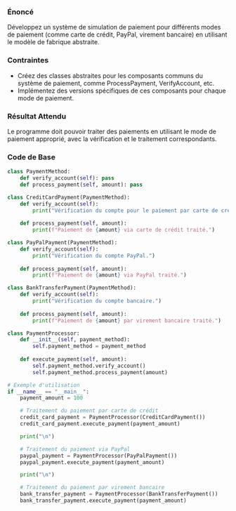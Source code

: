 ### Énoncé

Développez un système de simulation de paiement pour différents modes de paiement (comme carte de crédit, PayPal, virement bancaire) en utilisant le modèle de fabrique abstraite.

### Contraintes

- Créez des classes abstraites pour les composants communs du système de paiement, comme ProcessPayment, VerifyAccount, etc.
- Implémentez des versions spécifiques de ces composants pour chaque mode de paiement.

### Résultat Attendu

Le programme doit pouvoir traiter des paiements en utilisant le mode de paiement approprié, avec la vérification et le traitement correspondants.

### Code de Base

```python
class PaymentMethod:
    def verify_account(self): pass
    def process_payment(self, amount): pass

class CreditCardPayment(PaymentMethod):
    def verify_account(self):
        print("Vérification du compte pour le paiement par carte de crédit.")
    
    def process_payment(self, amount):
        print(f"Paiement de {amount} via carte de crédit traité.")

class PayPalPayment(PaymentMethod):
    def verify_account(self):
        print("Vérification du compte PayPal.")
    
    def process_payment(self, amount):
        print(f"Paiement de {amount} via PayPal traité.")

class BankTransferPayment(PaymentMethod):
    def verify_account(self):
        print("Vérification du compte bancaire.")
    
    def process_payment(self, amount):
        print(f"Paiement de {amount} par virement bancaire traité.")

class PaymentProcessor:
    def __init__(self, payment_method):
        self.payment_method = payment_method
    
    def execute_payment(self, amount):
        self.payment_method.verify_account()
        self.payment_method.process_payment(amount)

# Exemple d'utilisation
if __name__ == "__main__":
    payment_amount = 100

    # Traitement du paiement par carte de crédit
    credit_card_payment = PaymentProcessor(CreditCardPayment())
    credit_card_payment.execute_payment(payment_amount)

    print("\n")

    # Traitement du paiement via PayPal
    paypal_payment = PaymentProcessor(PayPalPayment())
    paypal_payment.execute_payment(payment_amount)

    print("\n")

    # Traitement du paiement par virement bancaire
    bank_transfer_payment = PaymentProcessor(BankTransferPayment())
    bank_transfer_payment.execute_payment(payment_amount)
```